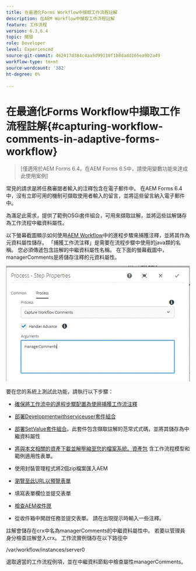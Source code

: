 ```yaml
---
title: 在最適化Forms Workflow中擷取工作流程註解
description: 在AEM Workflow中擷取工作流程註解
feature: 工作流程
version: 6.3,6.4
topic: 開發
role: Developer
level: Experienced
source-git-commit: 462417d384c4aa5d99110f1b8dadd165ea9b2a49
workflow-type: tm+mt
source-wordcount: '382'
ht-degree: 0%

---
```



# 在最適化Forms Workflow中擷取工作流程註解{#capturing-workflow-comments-in-adaptive-forms-workflow}

>[僅適用於AEM Forms 6.4。在AEM Forms 6.5中，請使用變數功能來達成此使用案例]

常見的請求是將任務審閱者輸入的注釋包含在電子郵件中。 在AEM Forms 6.4中，沒有立即可用的機制可擷取使用者輸入的留言，並將這些留言納入電子郵件中。

為滿足此需求，提供了範例OSGi套件組合，可用來擷取註解，並將這些註解儲存為工作流程中繼資料屬性。

以下螢幕截圖顯示如何使用[AEM Workflow](http://localhost:4502/editor.html/conf/global/settings/workflow/models/CaptureComments.html)中的進程步驟來捕獲注釋，並將其作為元資料屬性儲存。 「捕獲工作流注釋」是需要在流程步驟中使用的java類的名稱。 您必須傳遞包含註解的中繼資料屬性名稱。 在下面的螢幕截圖中，managerComments是將儲存注釋的元資料屬性。

![workflowcomments1](assets/workflowcomments1.gif)

要在您的系統上測試此功能，請執行以下步驟：
* [確保將工作流中的進程步驟配置為使用捕獲工作流注釋](http://localhost:4502/editor.html/conf/global/settings/workflow/models/CaptureComments.html)

* [部署Developmentwithserviceuser套件組合](/help/forms/assets/common-osgi-bundles/DevelopingWithServiceUser.jar)

* [部署SetValue套件組合](/help/forms/assets/common-osgi-bundles/SetValueApp.core-1.0-SNAPSHOT.jar)。此套件包含擷取註解的范常式式碼，並將其儲存為中繼資料屬性

* [將與本文相關的資產下載並解壓縮至您的檔案系統。資產包](assets/capturecomments.zip) 含工作流程模型和範例適用性表單。

* 使用封裝管理程式將2個zip檔案匯入AEM

* [瀏覽至此URL以預覽表單](http://localhost:4502/content/dam/formsanddocuments/capturecomments/jcr:content?wcmmode=disabled)

* 填寫表單欄位並提交表單

* [檢查AEM收件匣](http://localhost:4502/aem/inbox)

* 從收件箱中開啟任務並提交表單。 請在出現提示時輸入一些注釋。

註解會儲存在crx中名為managerComments的中繼資料屬性中。 若要以管理員身分檢查註解登入crx。 工作流實例儲存在以下路徑中

/var/workflow/instances/server0

選取適當的工作流程例項，並在中繼資料節點中檢查屬性managerComments。


